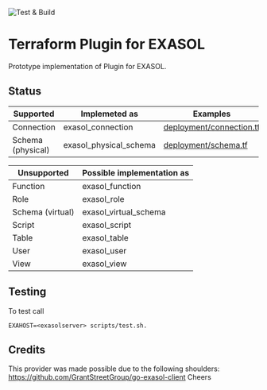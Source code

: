 ![Test & Build](https://github.com/abergmeier/terraform-provider-exasol/workflows/Test%20&%20Build/badge.svg)

# Terraform Plugin for EXASOL

Prototype implementation of Plugin for EXASOL.

## Status

| Supported         | Implemeted as          | Examples                                             |
| ---               | ---                    | ---                                                  |
| Connection        | exasol_connection      | [deployment/connection.tf](deployment/connection.tf) |
| Schema (physical) | exasol_physical_schema | [deployment/schema.tf](deployment/schema.tf)         |



| Unsupported      | Possible implementation as |
| ---              | ---                        |
| Function         | exasol_function            |
| Role             | exasol_role                |
| Schema (virtual) | exasol_virtual_schema      |
| Script           | exasol_script              |
| Table            | exasol_table               |
| User             | exasol_user                |
| View             | exasol_view                |


## Testing

To test call

```
EXAHOST=<exasolserver> scripts/test.sh.
```

## Credits

This provider was made possible due to the following shoulders: https://github.com/GrantStreetGroup/go-exasol-client
Cheers
